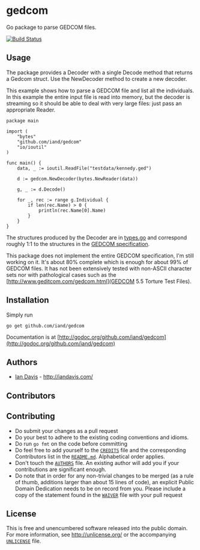 # gedcom

Go package to parse GEDCOM files.

[![Build Status](https://travis-ci.org/iand/gedcom.svg?branch=master)](https://travis-ci.org/iand/gedcom)

## Usage

The package provides a Decoder with a single Decode method that returns a Gedcom struct. Use the NewDecoder method to create a new decoder.

This example shows how to parse a GEDCOM file and list all the individuals. In this example the entire input file is read into memory, but the decoder is streaming so it should be able to deal with very large files: just pass an appropriate Reader.


	package main

	import (
		"bytes"
		"github.com/iand/gedcom"
		"io/ioutil"
	)

    func main() {
		data, _ := ioutil.ReadFile("testdata/kennedy.ged")

		d := gedcom.NewDecoder(bytes.NewReader(data))

		g, _ := d.Decode()

		for _, rec := range g.Individual {
			if len(rec.Name) > 0 {
				println(rec.Name[0].Name)
			}			
		}
	}

The structures produced by the Decoder are in [types.go](types.go) and correspond roughly 1:1 to the structures in the [GEDCOM specification](http://homepages.rootsweb.ancestry.com/~pmcbride/gedcom/55gctoc.htm).

This package does not implement the entire GEDCOM specification, I'm still working on it. It's about 80% complete which is enough for about 99% of GEDCOM files. It has not been extensively tested with non-ASCII character sets nor with pathological cases such as the [http://www.geditcom.com/gedcom.html](GEDCOM 5.5 Torture Test Files).

## Installation

Simply run

	go get github.com/iand/gedcom

Documentation is at [http://godoc.org/github.com/iand/gedcom](http://godoc.org/github.com/iand/gedcom)

## Authors

* [Ian Davis](http://github.com/iand) - <http://iandavis.com/>


## Contributors


## Contributing

* Do submit your changes as a pull request
* Do your best to adhere to the existing coding conventions and idioms.
* Do run `go fmt` on the code before committing 
* Do feel free to add yourself to the [`CREDITS`](CREDITS) file and the
  corresponding Contributors list in the [`README.md`](README.md). 
  Alphabetical order applies.
* Don't touch the [`AUTHORS`](AUTHORS) file. An existing author will add you if 
  your contributions are significant enough.
* Do note that in order for any non-trivial changes to be merged (as a rule
  of thumb, additions larger than about 15 lines of code), an explicit
  Public Domain Dedication needs to be on record from you. Please include
  a copy of the statement found in the [`WAIVER`](WAIVER) file with your pull request

## License

This is free and unencumbered software released into the public domain. For more
information, see <http://unlicense.org/> or the accompanying [`UNLICENSE`](UNLICENSE) file.
